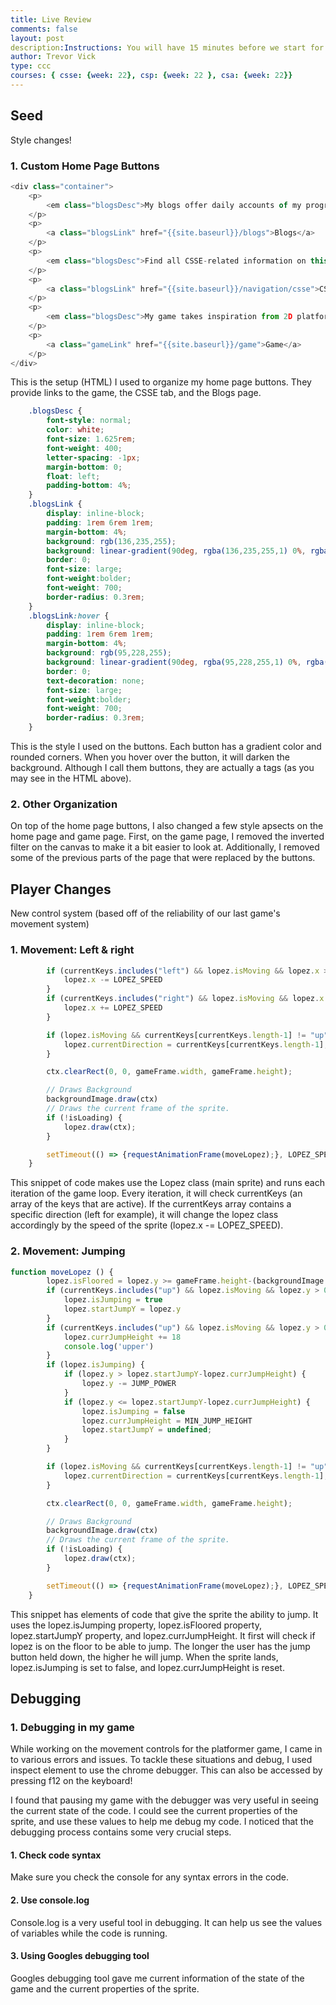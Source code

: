 ```yaml
---
title: Live Review
comments: false
layout: post
description:Instructions: You will have 15 minutes before we start for review. You will plan to share with me as a triangle together for about 3 minutes (~1 minute per person).  Simply review what you did very quickly. Post an issue at the bottom of this page (https://github.com/orgs/nighthawkcoders/projects/9?pane=issue&itemId=55135170),  it will contain the tree elements of the assignment (Seed, Player Change, Debugging) in one issues. Triangle Scoring (Best if you review both of the others) Seed (Individual) 90% total, there are 3 significant items items .25 each, prep is another .15. Player changes 90%.   Basic movements of left, right are .8.   Then some other movement is .1. Debug Blogging use rubric on canvas score.
author: Trevor Vick
type: ccc
courses: { csse: {week: 22}, csp: {week: 22 }, csa: {week: 22}}
---
```


## Seed

Style changes!

### 1. Custom Home Page Buttons

```js
<div class="container">
    <p>
        <em class="blogsDesc">My blogs offer daily accounts of my programming knowledge, along with discoveries and projects I have been pursuing.</em>
    </p>
    <p>
        <a class="blogsLink" href="{{site.baseurl}}/blogs">Blogs</a>
    </p>
    <p>
        <em class="blogsDesc">Find all CSSE-related information on this page. Incldes: Dates, blog type, and other useful information.</em>
    </p>
    <p>
        <a class="blogsLink" href="{{site.baseurl}}/navigation/csse">CSSE</a>
    </p>
    <p>
        <em class="blogsDesc">My game takes inspiration from 2D platformer games such as Mario. Game may not function as expected as it is under development.</em>
    </p>
    <p>
        <a class="gameLink" href="{{site.baseurl}}/game">Game</a>
    </p>
</div>
```
This is the setup (HTML) I used to organize my home page buttons. They provide links to the game, the CSSE tab, and the Blogs page.

```css
    .blogsDesc {
        font-style: normal;
        color: white;
        font-size: 1.625rem;
        font-weight: 400;
        letter-spacing: -1px;
        margin-bottom: 0;
        float: left;
        padding-bottom: 4%;
    }
    .blogsLink {
        display: inline-block;
        padding: 1rem 6rem 1rem;
        margin-bottom: 4%;
        background: rgb(136,235,255);
        background: linear-gradient(90deg, rgba(136,235,255,1) 0%, rgba(91,192,212,1) 100%);
        border: 0;
        font-size: large;
        font-weight:bolder;
        font-weight: 700;
        border-radius: 0.3rem;
    }
    .blogsLink:hover {
        display: inline-block;
        padding: 1rem 6rem 1rem;
        margin-bottom: 4%;
        background: rgb(95,228,255);
        background: linear-gradient(90deg, rgba(95,228,255,1) 0%, rgba(59,189,215,1) 100%);
        border: 0;
        text-decoration: none;
        font-size: large;
        font-weight:bolder;
        font-weight: 700;
        border-radius: 0.3rem;
    }
```

This is the style I used on the buttons. Each button has a gradient color and rounded corners. When you hover over the button, it will darken the background. Although I call them buttons, they are actually a tags (as you may see in the HTML above).

### 2. Other Organization

On top of the home page buttons, I also changed a few style apsects on the home page and game page. First, on the game page, I removed the inverted filter on the canvas to make it a bit easier to look at. Additionally, I removed some of the previous parts of the page that were replaced by the buttons.

## Player Changes

New control system (based off of the reliability of our last game's movement system)

###     1. Movement: Left & right

```js
        if (currentKeys.includes("left") && lopez.isMoving && lopez.x > 0 && !isLoading) {
            lopez.x -= LOPEZ_SPEED
        }
        if (currentKeys.includes("right") && lopez.isMoving && lopez.x < gameFrame.width-(backgroundImage.playerScaleFactor*SPRITE_WIDTH) && !isLoading) {
            lopez.x += LOPEZ_SPEED
        }

        if (lopez.isMoving && currentKeys[currentKeys.length-1] != "up" && currentKeys[currentKeys.length-1] != "down") {
            lopez.currentDirection = currentKeys[currentKeys.length-1];
        }

        ctx.clearRect(0, 0, gameFrame.width, gameFrame.height);

        // Draws Background
        backgroundImage.draw(ctx)
        // Draws the current frame of the sprite.
        if (!isLoading) {
            lopez.draw(ctx);
        }

        setTimeout(() => {requestAnimationFrame(moveLopez);}, LOPEZ_SPEED)
    }
```

This snippet of code makes use the Lopez class (main sprite) and runs each iteration of the game loop. Every iteration, it will check currentKeys (an array of the keys that are active). If the currentKeys array contains a specific direction (left for example), it will change the lopez class accordingly by the speed of the sprite (lopez.x -= LOPEZ_SPEED).

### 2. Movement: Jumping

```js
function moveLopez () {
        lopez.isFloored = lopez.y >= gameFrame.height-(backgroundImage.playerScaleFactor*SPRITE_HEIGHT)
        if (currentKeys.includes("up") && lopez.isMoving && lopez.y > 0 && !isLoading && lopez.isFloored && !lopez.isJumping) {
            lopez.isJumping = true
            lopez.startJumpY = lopez.y
        }
        if (currentKeys.includes("up") && lopez.isMoving && lopez.y > 0 && !isLoading && lopez.isJumping && lopez.currJumpHeight < MAX_JUMP_HEIGHT) {
            lopez.currJumpHeight += 18
            console.log('upper')
        }
        if (lopez.isJumping) {
            if (lopez.y > lopez.startJumpY-lopez.currJumpHeight) {
                lopez.y -= JUMP_POWER
            }
            if (lopez.y <= lopez.startJumpY-lopez.currJumpHeight) {
                lopez.isJumping = false
                lopez.currJumpHeight = MIN_JUMP_HEIGHT
                lopez.startJumpY = undefined;
            }
        }

        if (lopez.isMoving && currentKeys[currentKeys.length-1] != "up" && currentKeys[currentKeys.length-1] != "down") {
            lopez.currentDirection = currentKeys[currentKeys.length-1];
        }

        ctx.clearRect(0, 0, gameFrame.width, gameFrame.height);

        // Draws Background
        backgroundImage.draw(ctx)
        // Draws the current frame of the sprite.
        if (!isLoading) {
            lopez.draw(ctx);
        }

        setTimeout(() => {requestAnimationFrame(moveLopez);}, LOPEZ_SPEED)
    }
```

This snippet has elements of code that give the sprite the ability to jump. It uses the lopez.isJumping property, lopez.isFloored property, lopez.startJumpY property, and lopez.currJumpHeight. It first will check if lopez is on the floor to be able to jump. The longer the user has the jump button held down, the higher he will jump. When the sprite lands, lopez.isJumping is set to false, and lopez.currJumpHeight is reset.

## Debugging

### 1. Debugging in my game

While working on the movement controls for the platformer game, I came in to various errors and issues. To tackle these situations and debug, I used inspect element to use the chrome debugger. This can also be accessed by pressing f12 on the keyboard!

I found that pausing my game with the debugger was very useful in seeing the current state of the code. I could see the current properties of the sprite, and use these values to help me debug my code. I noticed that the debugging process contains some very crucial steps.

#### 1. Check code syntax

Make sure you check the console for any syntax errors in the code.

#### 2. Use console.log

Console.log is a very useful tool in debugging. It can help us see the values of variables while the code is running.

#### 3. Using Googles debugging tool

Googles debugging tool gave me current information of the state of the game and the current properties of the sprite.